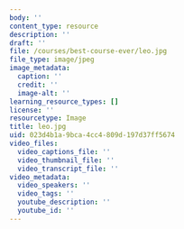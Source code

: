 ```yaml
---
body: ''
content_type: resource
description: ''
draft: ''
file: /courses/best-course-ever/leo.jpg
file_type: image/jpeg
image_metadata:
  caption: ''
  credit: ''
  image-alt: ''
learning_resource_types: []
license: ''
resourcetype: Image
title: leo.jpg
uid: 023d4b1a-9bca-4cc4-809d-197d37ff5674
video_files:
  video_captions_file: ''
  video_thumbnail_file: ''
  video_transcript_file: ''
video_metadata:
  video_speakers: ''
  video_tags: ''
  youtube_description: ''
  youtube_id: ''
---
```

